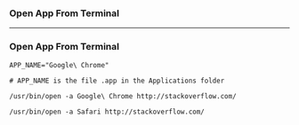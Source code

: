### Open App From Terminal

--------------------------------------------
### Open App From Terminal

```
APP_NAME="Google\ Chrome"

# APP_NAME is the file .app in the Applications folder

/usr/bin/open -a Google\ Chrome http://stackoverflow.com/

/usr/bin/open -a Safari http://stackoverflow.com/
```
